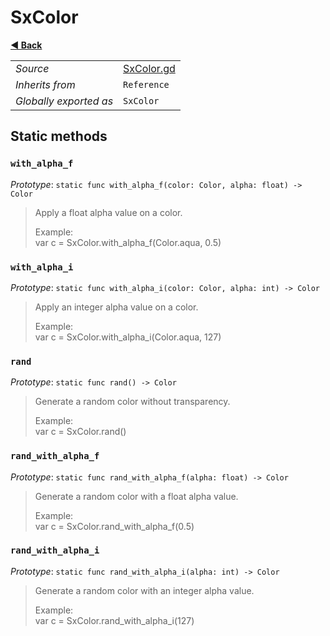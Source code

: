 # SxColor

**[◀️ Back](../readme.md)**

|    |     |
|----|-----|
|*Source*|[SxColor.gd](../../extensions/SxColor.gd)|
|*Inherits from*|`Reference`|
|*Globally exported as*|`SxColor`|

## Static methods

### `with_alpha_f`

*Prototype*: `static func with_alpha_f(color: Color, alpha: float) -> Color`

> Apply a float alpha value on a color.  
>   
> Example:  
>   var c = SxColor.with_alpha_f(Color.aqua, 0.5)  
### `with_alpha_i`

*Prototype*: `static func with_alpha_i(color: Color, alpha: int) -> Color`

> Apply an integer alpha value on a color.  
>   
> Example:  
>   var c = SxColor.with_alpha_i(Color.aqua, 127)  
### `rand`

*Prototype*: `static func rand() -> Color`

> Generate a random color without transparency.  
>   
> Example:  
>   var c = SxColor.rand()  
### `rand_with_alpha_f`

*Prototype*: `static func rand_with_alpha_f(alpha: float) -> Color`

> Generate a random color with a float alpha value.  
>   
> Example:  
>   var c = SxColor.rand_with_alpha_f(0.5)  
### `rand_with_alpha_i`

*Prototype*: `static func rand_with_alpha_i(alpha: int) -> Color`

> Generate a random color with an integer alpha value.  
>   
> Example:  
>   var c = SxColor.rand_with_alpha_i(127)  
